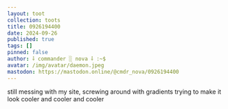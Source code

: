 ```yaml
---
layout: toot
collection: toots
title: 0926194400
date: 2024-09-26
published: true
tags: []
pinned: false
author: ⸸ commander ░ nova ⸸ :~$
avatar: /img/avatar/daemon.jpeg
mastodon: https://mastodon.online/@cmdr_nova/0926194400
---
```


still messing with my site, screwing around with gradients trying to make it look cooler and cooler and cooler
